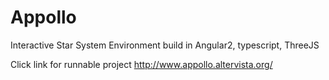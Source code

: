 # Appollo

Interactive Star System Environment build in Angular2, typescript, ThreeJS

Click link for runnable project
http://www.appollo.altervista.org/
